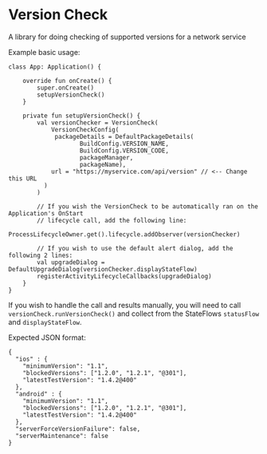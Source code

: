 # Version Check

A library for doing checking of supported versions for a network service

Example basic usage:

```
class App: Application() {

    override fun onCreate() {
        super.onCreate()
        setupVersionCheck()
    }

    private fun setupVersionCheck() {
        val versionChecker = VersionCheck(
            VersionCheckConfig(
             packageDetails = DefaultPackageDetails(
                    BuildConfig.VERSION_NAME,
                    BuildConfig.VERSION_CODE,
                    packageManager,
                    packageName),
            url = "https://myservice.com/api/version" // <-- Change this URL
          )
        )
        
        // If you wish the VersionCheck to be automatically ran on the Application's OnStart
        // lifecycle call, add the following line:
        ProcessLifecycleOwner.get().lifecycle.addObserver(versionChecker)
        
        // If you wish to use the default alert dialog, add the following 2 lines:
        val upgradeDialog = DefaultUpgradeDialog(versionChecker.displayStateFlow)
        registerActivityLifecycleCallbacks(upgradeDialog)
    }
}
```
If you wish to handle the call and results manually, you will need to call `versionCheck.runVersionCheck()` and collect from the StateFlows `statusFlow` and `displayStateFlow`.

Expected JSON format:
```
{
  "ios" : {
    "minimumVersion": "1.1",
    "blockedVersions": ["1.2.0", "1.2.1", "@301"],
    "latestTestVersion": "1.4.2@400"
  },
  "android" : {
    "minimumVersion": "1.1",
    "blockedVersions": ["1.2.0", "1.2.1", "@301"],
    "latestTestVersion": "1.4.2@400"
  },
  "serverForceVersionFailure": false,
  "serverMaintenance": false
}

```
